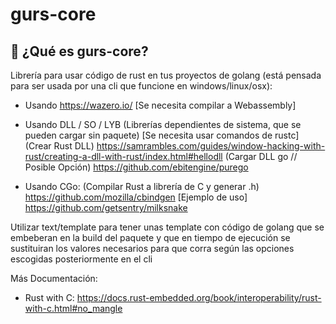 # gurs-core

## 🤯 ¿Qué es gurs-core?

Librería para usar código de rust en tus proyectos de golang
(está pensada para ser usada por una cli que funcione en windows/linux/osx):

- Usando https://wazero.io/ [Se necesita compilar a Webassembly]

- Usando DLL / SO / LYB (Librerías dependientes de sistema, que se pueden cargar sin paquete) [Se necesita usar comandos de rustc]
(Crear Rust DLL)
https://samrambles.com/guides/window-hacking-with-rust/creating-a-dll-with-rust/index.html#hellodll
(Cargar DLL go // Posible Opción)
https://github.com/ebitengine/purego

- Usando CGo:
(Compilar Rust a librería de C y generar .h) https://github.com/mozilla/cbindgen
[Ejemplo de uso] https://github.com/getsentry/milksnake

Utilizar text/template para tener unas template con código de golang que se embeberan en la build del paquete
y que en tiempo de ejecución se sustituiran los valores necesarios para que corra según las opciones escogidas posteriormente en el cli

Más Documentación:

- Rust with C: https://docs.rust-embedded.org/book/interoperability/rust-with-c.html#no_mangle

